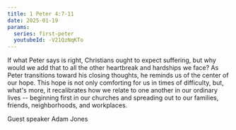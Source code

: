```yaml
---
title: 1 Peter 4:7-11
date: 2025-01-19
params:
  series: first-peter
  youtubeId: -V21QzNqKTo
---
```


If what Peter says is right, Christians ought to expect suffering, but why would we add that to all the other heartbreak and hardships we face? As Peter transitions toward his closing thoughts, he reminds us of the center of our hope. This hope is not only comforting for us in times of difficulty, but, what's more, it recalibrates how we relate to one another in our ordinary lives -- beginning first in our churches and spreading out to our families, friends, neighborhoods, and workplaces.

Guest speaker Adam Jones
